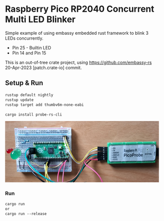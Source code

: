 # Raspberry Pico RP2040 Concurrent Multi LED Blinker

Simple example of using embassy embedded rust framework to blink 3 LEDs concurrently.

* Pin 25 - Builtin LED
* Pin 14 and Pin 15

This is an out-of-tree crate project, using https://github.com/embassy-rs 20-Apr-2023 [patch.crate-io] commit.

## Setup & Run

```
rustup default nightly
rustup update
rustup target add thumbv6m-none-eabi

cargo install probe-rs-cli
```
<img src="3leds.jpg"  width="600" height="200">

### Run

```
cargo run 
or
cargo run --release
```